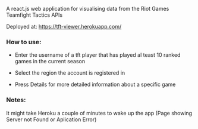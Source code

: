 A react.js web application for visualising data from the Riot Games Teamfight Tactics APIs

Deployed at: https://tft-viewer.herokuapp.com/ 

### How to use:

- Enter the username of a tft player that has played al teast 10 ranked games in the current season

- Select the region the account is registered in

- Press Details for more detailed information about a specific game

### Notes:

It might take Heroku a couple of minutes to wake up the app (Page showing Server not Found or Aplication Error)
